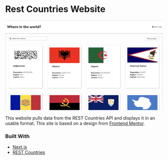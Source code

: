 # Rest Countries Website

[![Home Page](SitePreview.gif)](https://rest-countries-peach.vercel.app)

This website pulls data from the REST Countries API and displays it in an usable format. This site is based on a design from [Frontend Mentor](https://frontendmentor.io).

### Built With

- [Next.js](https://nextjs.org)
- [REST Countries](https://restcountreis.com)
